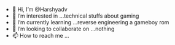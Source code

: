 - 👋 Hi, I’m @Harshyadv
- 👀 I’m interested in ...technical stuffs about gaming 
- 🌱 I’m currently learning ...reverse engineering a gameboy rom
- 💞️ I’m looking to collaborate on ...nothing 
- 📫 How to reach me ...

<!---
Harshyadv/Harshyadv is a ✨ special ✨ repository because its `README.md` (this file) appears on your GitHub profile.
You can click the Preview link to take a look at your changes.
--->
